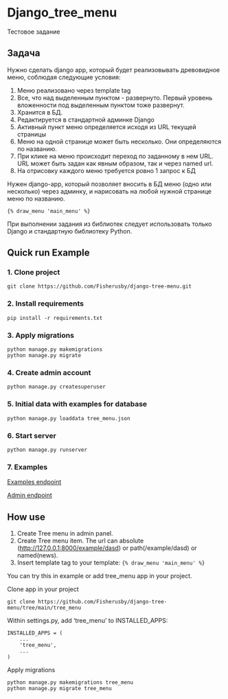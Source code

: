 # Django_tree_menu

Тестовое задание

## Задача

Нужно сделать django app, который будет реализовывать древовидное меню, соблюдая следующие условия:
1) Меню реализовано через template tag
2) Все, что над выделенным пунктом - развернуто. Первый уровень вложенности под выделенным пунктом тоже развернут.
3) Хранится в БД.
4) Редактируется в стандартной админке Django
5) Активный пункт меню определяется исходя из URL текущей страницы
6) Меню на одной странице может быть несколько. Они определяются по названию.
7) При клике на меню происходит переход по заданному в нем URL. URL может быть задан как явным образом, так и через named url.
8) На отрисовку каждого меню требуется ровно 1 запрос к БД

Нужен django-app, который позволяет вносить в БД меню (одно или несколько) через админку, и нарисовать на любой нужной странице меню по названию.

```{% draw_menu 'main_menu' %}```

При выполнении задания из библиотек следует использовать только Django и стандартную библиотеку Python.

## Quick run Example

### 1. Clone project
```commandline
git clone https://github.com/Fisherusby/django-tree-menu.git
```
### 2. Install requirements
```
pip install -r requirements.txt
```
### 3. Apply migrations
```
python manage.py makemigrations
python manage.py migrate
```
### 4. Create admin account
```
python manage.py createsuperuser
``` 
### 5. Initial data with examples for database
```
python manage.py loaddata tree_menu.json
``` 
### 6. Start server
```
python manage.py runserver
```
### 7. Examples
[Examples endpoint](http://127.0.0.1:8000/example/)

[Admin endpoint](http://127.0.0.1:8000/admin/)

## How use

1) Create Tree menu in admin panel.
2) Create Tree menu item. The url can absolute (http://127.0.0.1:8000/example/dasd) or path(/example/dasd) or named(news).
3) Insert template tag to your template:
```{% draw_menu 'main_menu' %}```

You can try this in example or add tree_menu app in your project.

Clone app in your project
```commandline
git clone https://github.com/Fisherusby/django-tree-menu/tree/main/tree_menu
```
Within settings.py, add ‘tree_menu’ to INSTALLED_APPS:
```
INSTALLED_APPS = (
    ...
    'tree_menu',
    ...
)
```
Apply migrations
```
python manage.py makemigrations tree_menu
python manage.py migrate tree_menu
```

